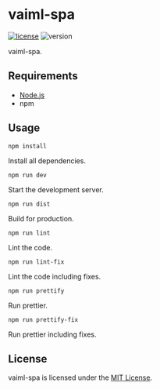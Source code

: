 # vaiml-spa

[![license](https://img.shields.io/badge/license-MIT-blue.svg)](https://github.com/laschuet/vaiml-spa/blob/master/LICENSE.txt)
![version](https://img.shields.io/badge/version-1.0.0-blue.svg)

vaiml-spa.

## Requirements

* [Node.js](https://nodejs.org/en/)
* npm

## Usage

```
npm install
```
Install all dependencies.

```
npm run dev
```
Start the development server.

```
npm run dist
```
Build for production.

```
npm run lint
```
Lint the code.

```
npm run lint-fix
```
Lint the code including fixes.

```
npm run prettify
```
Run prettier.

```
npm run prettify-fix
```
Run prettier including fixes.

## License

vaiml-spa is licensed under the [MIT License](./LICENSE.txt).
